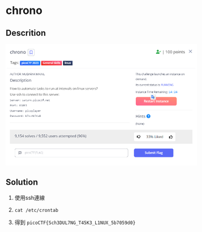 # chrono

## Descrition
![This image](https://github.com/Kuanchiayi/CTF_Writeups/blob/main/General%20Skill/chrono/%E8%9E%A2%E5%B9%95%E6%93%B7%E5%8F%96%E7%95%AB%E9%9D%A2%202023-10-25%20114409.png)

## Solution

1. 使用ssh連線
2.
    ```
   cat /etc/crontab
   ```
3. 得到 ```picoCTF{Sch3DUL7NG_T45K3_L1NUX_5b7059d0}```


    
